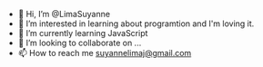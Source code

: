 - 👋 Hi, I’m @LimaSuyanne
- 👀 I’m interested in learning about programtion and I'm loving it.
- 🌱 I’m currently learning JavaScript
- 💞️ I’m looking to collaborate on ...
- 📫 How to reach me suyannelimaj@gmail.com
